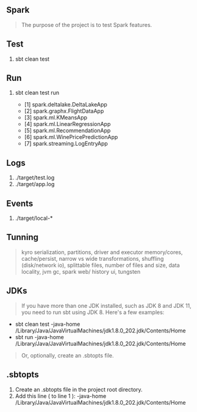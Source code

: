 Spark
-----
>The purpose of the project is to test Spark features.

Test
----
1. sbt clean test

Run
---
1. sbt clean test run
 
    * [1] spark.deltalake.DeltaLakeApp
    * [2] spark.graphx.FlightDataApp
    * [3] spark.ml.KMeansApp
    * [4] spark.ml.LinearRegressionApp
    * [5] spark.ml.RecommendationApp
    * [6] spark.ml.WinePricePredictionApp
    * [7] spark.streaming.LogEntryApp

Logs
----
1. ./target/test.log
2. ./target/app.log

Events
------
1. ./target/local-*

Tunning
------- 
>kyro serialization, partitions, driver and executor memory/cores, cache/persist, narrow vs wide transformations,
>shuffling (disk/network io), splittable files, number of files and size, data locality, jvm gc, spark web/ history ui,
>tungsten

JDKs
----
>If you have more than one JDK installed, such as JDK 8 and JDK 11, you need to run sbt using JDK 8.
Here's a few examples:

* sbt clean test -java-home /Library/Java/JavaVirtualMachines/jdk1.8.0_202.jdk/Contents/Home
* sbt run -java-home /Library/Java/JavaVirtualMachines/jdk1.8.0_202.jdk/Contents/Home

>Or, optionally, create an .sbtopts file.
 
.sbtopts
--------
1. Create an .sbtopts file in the project root directory.
2. Add this line ( to line 1 ): -java-home /Library/Java/JavaVirtualMachines/jdk1.8.0_202.jdk/Contents/Home